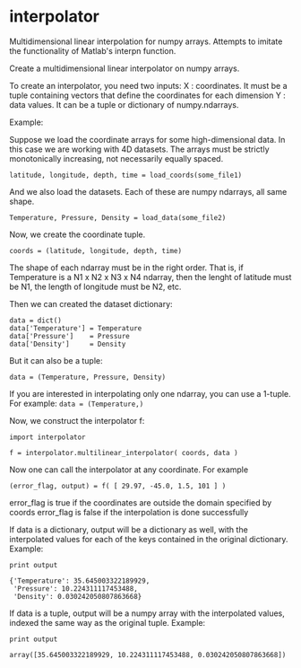 interpolator
============

Multidimensional linear interpolation for numpy arrays.  Attempts to imitate the functionality of Matlab's interpn function.

Create a multidimensional linear interpolator on numpy arrays.

To create an interpolator, you need two inputs:
X : coordinates. It must be a tuple containing vectors that define the coordinates for each dimension
Y : data values. It can be a tuple or dictionary of numpy.ndarrays.

Example:

Suppose we load the coordinate arrays for some high-dimensional data. In this case we are working with 4D datasets. The arrays must be strictly monotonically increasing, not necessarily equally spaced.

```
latitude, longitude, depth, time = load_coords(some_file1) 
```

And we also load the datasets. Each of these are numpy ndarrays, all same shape.

```
Temperature, Pressure, Density = load_data(some_file2)
```

Now, we create the coordinate tuple.

```
coords = (latitude, longitude, depth, time)
```

The shape of each ndarray must be in the right order. That is, if Temperature is a N1 x N2 x N3 x N4 ndarray, then the lenght of latitude must be N1, the length of longitude must be N2, etc.

Then we can created the dataset dictionary:

```
data = dict()
data['Temperature'] = Temperature
data['Pressure']    = Pressure
data['Density']     = Density
```

But it can also be a tuple:

```
data = (Temperature, Pressure, Density)
```

If you are interested in interpolating only one ndarray, you can use a 1-tuple. For example: ```data = (Temperature,)```

Now, we construct the interpolator f:

```
import interpolator

f = interpolator.multilinear_interpolator( coords, data )
```

Now one can call the interpolator at any coordinate. For example

```
(error_flag, output) = f( [ 29.97, -45.0, 1.5, 101 ] )
```

error_flag is true if the coordinates are outside the domain specified by coords
error_flag is false if the interpolation is done successfully

If data is a dictionary, output will be a dictionary as well, with the interpolated values for each
of the keys contained in the original dictionary. Example:

```
print output

{'Temperature': 35.645003322189929,
 'Pressure': 10.224311117453488,
 'Density': 0.030242050807863668}
```

If data is a tuple, output will be a numpy array with the interpolated values,
indexed the same way as the original tuple. Example:

```
print output

array([35.645003322189929, 10.224311117453488, 0.030242050807863668])
```


